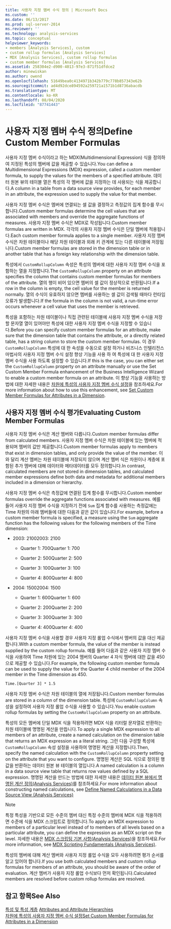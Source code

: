 ```yaml
---
title: 사용자 지정 멤버 수식 정의 | Microsoft Docs
ms.custom: ''
ms.date: 06/13/2017
ms.prod: sql-server-2014
ms.reviewer: ''
ms.technology: analysis-services
ms.topic: conceptual
helpviewer_keywords:
- members [Analysis Services], custom
- custom rollup formulas [Analysis Services]
- MDX [Analysis Services], custom rollup formulas
- custom member formulas [Analysis Services]
ms.assetid: 258304e2-d900-4013-97e3-871f51dfdce2
author: minewiskan
ms.author: owend
ms.openlocfilehash: 51649bea0c4134971b342b779c778b857343e62b
ms.sourcegitcommit: ad4d92dce894592a259721a1571b1d8736abacdb
ms.translationtype: MT
ms.contentlocale: ko-KR
ms.lasthandoff: 08/04/2020
ms.locfileid: "87741443"
---
```

# <a name="define-custom-member-formulas"></a><span data-ttu-id="3d67a-102">사용자 지정 멤버 수식 정의</span><span class="sxs-lookup"><span data-stu-id="3d67a-102">Define Custom Member Formulas</span></span>
  <span data-ttu-id="3d67a-103">사용자 지정 멤버 수식이라고 하는 MDX(Multidimensional Expression) 식을 정의하여 지정된 특성의 멤버에 값을 제공할 수 있습니다.</span><span class="sxs-lookup"><span data-stu-id="3d67a-103">You can define a Multidimensional Expressions (MDX) expression, called a custom member formula, to supply the values for the members of a specified attribute.</span></span> <span data-ttu-id="3d67a-104">데이터 원본 뷰의 테이블 열은 특성의 각 멤버에 값을 지정하는 데 사용되는 식을 제공합니다.</span><span class="sxs-lookup"><span data-stu-id="3d67a-104">A column in a table from a data source view provides, for each member in an attribute, the expression used to supply the value for that member.</span></span>  
  
 <span data-ttu-id="3d67a-105">사용자 지정 멤버 수식은 멤버에 연결되는 셀 값을 결정하고 측정값의 집계 함수를 무시합니다.</span><span class="sxs-lookup"><span data-stu-id="3d67a-105">Custom member formulas determine the cell values that are associated with members and override the aggregate functions of measures.</span></span> <span data-ttu-id="3d67a-106">사용자 지정 멤버 수식은 MDX로 작성됩니다.</span><span class="sxs-lookup"><span data-stu-id="3d67a-106">Custom member formulas are written in MDX.</span></span> <span data-ttu-id="3d67a-107">각각의 사용자 지정 멤버 수식은 단일 멤버에 적용됩니다.</span><span class="sxs-lookup"><span data-stu-id="3d67a-107">Each custom member formula applies to a single member.</span></span> <span data-ttu-id="3d67a-108">사용자 지정 멤버 수식은 차원 테이블이나 해당 차원 테이블과 외래 키 관계에 있는 다른 테이블에 저장됩니다.</span><span class="sxs-lookup"><span data-stu-id="3d67a-108">Custom member formulas are stored in the dimension table or in another table that has a foreign key relationship with the dimension table.</span></span>  
  
 <span data-ttu-id="3d67a-109">특성에서 `CustomRollupColumn` 속성은 특성의 멤버에 대한 사용자 지정 멤버 수식을 포함하는 열을 지정합니다.</span><span class="sxs-lookup"><span data-stu-id="3d67a-109">The `CustomRollupColumn` property on an attribute specifies the column that contains custom member formulas for members of the attribute.</span></span> <span data-ttu-id="3d67a-110">열의 행이 비어 있으면 멤버의 셀 값이 정상적으로 반환됩니다.</span><span class="sxs-lookup"><span data-stu-id="3d67a-110">If a row in the column is empty, the cell value for the member is returned normally.</span></span> <span data-ttu-id="3d67a-111">열의 수식이 유효하지 않으면 멤버를 사용하는 셀 값이 검색될 때마다 런타임 오류가 발생합니다.</span><span class="sxs-lookup"><span data-stu-id="3d67a-111">If the formula in the column is not valid, a run-time error occurs whenever a cell value that uses the member is retrieved.</span></span>  
  
 <span data-ttu-id="3d67a-112">특성을 포함하는 차원 테이블이나 직접 관련된 테이블에 사용자 지정 멤버 수식을 저장할 문자열 열이 있어야만 특성에 대한 사용자 지정 멤버 수식을 지정할 수 있습니다.</span><span class="sxs-lookup"><span data-stu-id="3d67a-112">Before you can specify custom member formulas for an attribute, make sure that the dimension table that contains the attribute, or a directly related table, has a string column to store the custom member formulas.</span></span> <span data-ttu-id="3d67a-113">이 경우 `CustomRollupColumn` 특성에 대 한 속성을 수동으로 설정 하거나 비즈니스 인텔리전스 마법사의 사용자 지정 멤버 수식 설정 향상 기능을 사용 하 여 특성에 대 한 사용자 지정 멤버 수식을 사용 하도록 설정할 수 있습니다.</span><span class="sxs-lookup"><span data-stu-id="3d67a-113">If this is the case, you can either set the `CustomRollupColumn` property on an attribute manually or use the Set Custom Member Formula enhancement of the Business Intelligence Wizard to enable a custom member formula on an attribute.</span></span> <span data-ttu-id="3d67a-114">이 향상 기능을 사용하는 방법에 대한 자세한 내용은 [차원에 특성의 사용자 지정 멤버 수식 설정](bi-wizard-custom-member-formulas-for-attributes-in-a-dimension.md)을 참조하세요.</span><span class="sxs-lookup"><span data-stu-id="3d67a-114">For more information about how to use this enhancement, see [Set Custom Member Formulas for Attributes in a Dimension](bi-wizard-custom-member-formulas-for-attributes-in-a-dimension.md).</span></span>  
  
## <a name="evaluating-custom-member-formulas"></a><span data-ttu-id="3d67a-115">사용자 지정 멤버 수식 평가</span><span class="sxs-lookup"><span data-stu-id="3d67a-115">Evaluating Custom Member Formulas</span></span>  
 <span data-ttu-id="3d67a-116">사용자 지정 멤버 수식은 계산 멤버와 다릅니다.</span><span class="sxs-lookup"><span data-stu-id="3d67a-116">Custom member formulas differ from calculated members.</span></span> <span data-ttu-id="3d67a-117">사용자 지정 멤버 수식은 차원 테이블에 있는 멤버에 적용되며 멤버의 값만 제공합니다.</span><span class="sxs-lookup"><span data-stu-id="3d67a-117">Custom member formulas apply to members that exist in dimension tables, and only provide the value of the member.</span></span> <span data-ttu-id="3d67a-118">이와 달리 계산 멤버는 차원 테이블에 저장되지 않으며 계산 멤버 식은 차원이나 계층에 포함된 추가 멤버에 대해 데이터와 메타데이터를 모두 정의합니다.</span><span class="sxs-lookup"><span data-stu-id="3d67a-118">In contrast, calculated members are not stored in dimension tables, and calculated member expressions define both data and metadata for additional members included in a dimension or hierarchy.</span></span>  
  
 <span data-ttu-id="3d67a-119">사용자 지정 멤버 수식은 측정값에 연결된 집계 함수를 무시합니다.</span><span class="sxs-lookup"><span data-stu-id="3d67a-119">Custom member formulas override the aggregate functions associated with measures.</span></span> <span data-ttu-id="3d67a-120">예를 들어 사용자 지정 멤버 수식을 지정하기 전에 `Sum` 집계 함수를 사용하는 측정값에는 Time 차원의 아래 멤버들에 대한 다음과 같은 값이 있습니다.</span><span class="sxs-lookup"><span data-stu-id="3d67a-120">For example, before a custom member formula is specified, a measure using the `Sum` aggregate function has the following values for the following members of the Time dimension:</span></span>  
  
-   <span data-ttu-id="3d67a-121">2003: 2100</span><span class="sxs-lookup"><span data-stu-id="3d67a-121">2003: 2100</span></span>  
  
    -   <span data-ttu-id="3d67a-122">Quarter 1: 700</span><span class="sxs-lookup"><span data-stu-id="3d67a-122">Quarter 1: 700</span></span>  
  
    -   <span data-ttu-id="3d67a-123">Quarter 2: 500</span><span class="sxs-lookup"><span data-stu-id="3d67a-123">Quarter 2: 500</span></span>  
  
    -   <span data-ttu-id="3d67a-124">Quarter 3: 100</span><span class="sxs-lookup"><span data-stu-id="3d67a-124">Quarter 3: 100</span></span>  
  
    -   <span data-ttu-id="3d67a-125">Quarter 4: 800</span><span class="sxs-lookup"><span data-stu-id="3d67a-125">Quarter 4: 800</span></span>  
  
-   <span data-ttu-id="3d67a-126">2004: 1500</span><span class="sxs-lookup"><span data-stu-id="3d67a-126">2004: 1500</span></span>  
  
    -   <span data-ttu-id="3d67a-127">Quarter 1: 600</span><span class="sxs-lookup"><span data-stu-id="3d67a-127">Quarter 1: 600</span></span>  
  
    -   <span data-ttu-id="3d67a-128">Quarter 2: 200</span><span class="sxs-lookup"><span data-stu-id="3d67a-128">Quarter 2: 200</span></span>  
  
    -   <span data-ttu-id="3d67a-129">Quarter 3: 300</span><span class="sxs-lookup"><span data-stu-id="3d67a-129">Quarter 3: 300</span></span>  
  
    -   <span data-ttu-id="3d67a-130">Quarter 4: 400</span><span class="sxs-lookup"><span data-stu-id="3d67a-130">Quarter 4: 400</span></span>  
  
 <span data-ttu-id="3d67a-131">사용자 지정 멤버 수식을 사용할 경우 사용자 지정 롤업 수식에서 멤버의 값을 대신 제공합니다.</span><span class="sxs-lookup"><span data-stu-id="3d67a-131">With a custom member formula, the value of the member is instead supplied by the custom rollup formula.</span></span> <span data-ttu-id="3d67a-132">예를 들어 다음과 같은 사용자 지정 멤버 수식을 사용하여 Time 차원에 있는 2004 멤버의 Quarter 4 자식 멤버에 대한 값을 450으로 제공할 수 있습니다.</span><span class="sxs-lookup"><span data-stu-id="3d67a-132">For example, the following custom member formula can be used to supply the value for the Quarter 4 child member of the 2004 member in the Time dimension as 450.</span></span>  
  
```  
Time.[Quarter 3] * 1.5  
```  
  
 <span data-ttu-id="3d67a-133">사용자 지정 멤버 수식은 차원 테이블의 열에 저장됩니다.</span><span class="sxs-lookup"><span data-stu-id="3d67a-133">Custom member formulas are stored in a column of the dimension table.</span></span> <span data-ttu-id="3d67a-134">특성에 `CustomRollupColumn` 속성을 설정하여 사용자 지정 롤업 수식을 사용할 수 있습니다.</span><span class="sxs-lookup"><span data-stu-id="3d67a-134">You enable custom rollup formulas by setting the `CustomRollupColumn` property on an attribute.</span></span>  
  
 <span data-ttu-id="3d67a-135">특성의 모든 멤버에 단일 MDX 식을 적용하려면 MDX 식을 리터럴 문자열로 반환하는 차원 테이블에 명명된 계산을 만듭니다.</span><span class="sxs-lookup"><span data-stu-id="3d67a-135">To apply a single MDX expression to all members of an attribute, create a named calculation on the dimension table that returns an MDX expression as a literal string.</span></span> <span data-ttu-id="3d67a-136">그런 다음 구성할 특성에 `CustomRollupColumn` 속성 설정을 사용하여 명명된 계산을 지정합니다.</span><span class="sxs-lookup"><span data-stu-id="3d67a-136">Then, specify the named calculation with the `CustomRollupColumn` property setting on the attribute that you want to configure.</span></span> <span data-ttu-id="3d67a-137">명명된 계산은 SQL 식으로 정의된 행 값을 반환하는 데이터 원본 뷰 테이블의 열입니다.</span><span class="sxs-lookup"><span data-stu-id="3d67a-137">A named calculation is a column in a data source view table that returns row values defined by a SQL expression.</span></span> <span data-ttu-id="3d67a-138">명명된 계산을 만드는 방법에 대한 자세한 내용은 [데이터 원본 뷰에서 명명된 계산 정의&#40;Analysis Services&#41;](define-named-calculations-in-a-data-source-view-analysis-services.md)를 참조하세요.</span><span class="sxs-lookup"><span data-stu-id="3d67a-138">For more information about constructing named calculations, see [Define Named Calculations in a Data Source View &#40;Analysis Services&#41;](define-named-calculations-in-a-data-source-view-analysis-services.md)</span></span>  
  
> [!NOTE]  
>  <span data-ttu-id="3d67a-139">특정 특성을 기반으로 모든 수준의 멤버 대신 특정 수준의 멤버에 MDX 식을 적용하려면 수준에 식을 MDX 스크립트로 정의합니다.</span><span class="sxs-lookup"><span data-stu-id="3d67a-139">To apply an MDX expression to members of a particular level instead of to members of all levels based on a particular attribute, you can define the expression as an MDX script on the level.</span></span> <span data-ttu-id="3d67a-140">자세한 내용은 [MDX 스크립팅 기본 사항&#40;Analysis Services&#41;](mdx/mdx-scripting-fundamentals-analysis-services.md)을 참조하세요.</span><span class="sxs-lookup"><span data-stu-id="3d67a-140">For more information, see [MDX Scripting Fundamentals &#40;Analysis Services&#41;](mdx/mdx-scripting-fundamentals-analysis-services.md).</span></span>  
  
 <span data-ttu-id="3d67a-141">특성의 멤버에 대해 계산 멤버와 사용자 지정 롤업 수식을 모두 사용하려면 평가 순서를 알고 있어야 합니다.</span><span class="sxs-lookup"><span data-stu-id="3d67a-141">If you use both calculated members and custom rollup formulas for members of an attribute, you should be aware of the order of evaluation.</span></span> <span data-ttu-id="3d67a-142">계산 멤버가 사용자 지정 롤업 수식보다 먼저 확인됩니다.</span><span class="sxs-lookup"><span data-stu-id="3d67a-142">Calculated members are resolved before custom rollup formulas are resolved.</span></span>  
  
## <a name="see-also"></a><span data-ttu-id="3d67a-143">참고 항목</span><span class="sxs-lookup"><span data-stu-id="3d67a-143">See Also</span></span>  
 <span data-ttu-id="3d67a-144">[특성 및 특성 계층](../multidimensional-models-olap-logical-dimension-objects/attributes-and-attribute-hierarchies.md) </span><span class="sxs-lookup"><span data-stu-id="3d67a-144">[Attributes and Attribute Hierarchies](../multidimensional-models-olap-logical-dimension-objects/attributes-and-attribute-hierarchies.md) </span></span>  
 [<span data-ttu-id="3d67a-145">차원에 특성의 사용자 지정 멤버 수식 설정</span><span class="sxs-lookup"><span data-stu-id="3d67a-145">Set Custom Member Formulas for Attributes in a Dimension</span></span>](bi-wizard-custom-member-formulas-for-attributes-in-a-dimension.md)  
  
  
